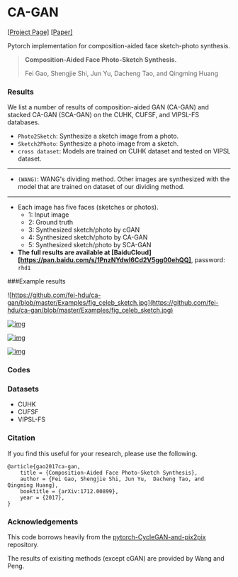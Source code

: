 # CA-GAN

[[Project Page\]](https://github.com/fei-hdu/ca-gan/) [[Paper\]](https://arxiv.org/abs/1712.00899) 

Pytorch implementation for composition-aided face sketch-photo synthesis.

> **Composition-Aided Face Photo-Sketch Synthesis.**
>
> Fei Gao, Shengjie Shi, Jun Yu,  Dacheng Tao, and Qingming Huang

### Results

We list a number of results of composition-aided GAN (CA-GAN) and stacked CA-GAN (SCA-GAN) on the CUHK, CUFSF, and VIPSL-FS databases.  

- `Photo2Sketch`: Synthesize a sketch image from a photo.
- `Sketch2Photo`: Synthesize a photo image from a sketch.
- `cross dataset`: Models are trained on CUHK dataset and tested on VIPSL dataset.

------

- `(WANG)`: WANG's dividing method. Other images are synthesized with the  model that are trained on dataset of our dividing method. 

------

- Each image has five faces (sketches or photos). 
  - 1: Input image
  - 2: Ground truth
  - 3: Synthesized sketch/photo by cGAN
  - 4: Synthesized sketch/photo by CA-GAN
  - 5: Synthesized sketch/photo by SCA-GAN
- **The full results are available at [BaiduCloud][https://pan.baidu.com/s/1PnzNYdwl6Cd2V5gg00ehQQ]**, password: `rhd1`

###Example results

![https://github.com/fei-hdu/ca-gan/blob/master/Examples/fig_celeb_sketch.jpg](https://github.com/fei-hdu/ca-gan/blob/master/Examples/fig_celeb_sketch.jpg)

[![img](https://github.com/fei-hdu/ca-gan/blob/master/Examples/fig_celeb_sketch.jpg)](https://github.com/fei-hdu/ca-gan/blob/master/Examples/fig_celeb_sketch.jpg)

[![img](https://github.com/fei-hdu/ca-gan/blob/master/Examples/fig_sketch_vipsl.jpg)](https://github.com/fei-hdu/ca-gan/blob/master/Examples/fig_sketch_vipsl.jpg)

[![img](https://github.com/fei-hdu/ca-gan/blob/master/Examples/fig_photo_vipsl.jpg)](https://github.com/fei-hdu/ca-gan/blob/master/Examples/fig_photo_vipsl.jpg)



### Codes



### Datasets

- CUHK
- CUFSF
- VIPSL-FS

### Citation

If you find this useful for your research, please use the following.

```
@article{gao2017ca-gan,
	title = {Composition-Aided Face Photo-Sketch Synthesis},
	author = {Fei Gao, Shengjie Shi, Jun Yu,  Dacheng Tao, and Qingming Huang},
	booktitle = {arXiv:1712.00899},
	year = {2017},
}
```

### Acknowledgements

This code borrows heavily from the [pytorch-CycleGAN-and-pix2pix](https://github.com/junyanz/pytorch-CycleGAN-and-pix2pix) repository.

The results of exisiting methods (except cGAN) are provided by Wang and Peng. 